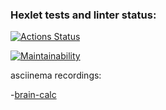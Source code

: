 ### Hexlet tests and linter status:
[![Actions Status](https://github.com/pokanonamee/php-project-45/actions/workflows/hexlet-check.yml/badge.svg)](https://github.com/pokanonamee/php-project-45/actions)

[![Maintainability](https://api.codeclimate.com/v1/badges/e22b5f35eab3cec27eb7/maintainability)](https://codeclimate.com/github/pokanonamee/php-project-45/maintainability)


asciinema recordings:

-[brain-calc](https://asciinema.org/a/FkahFN4k3TJfdMzrr3V8QMulR)


